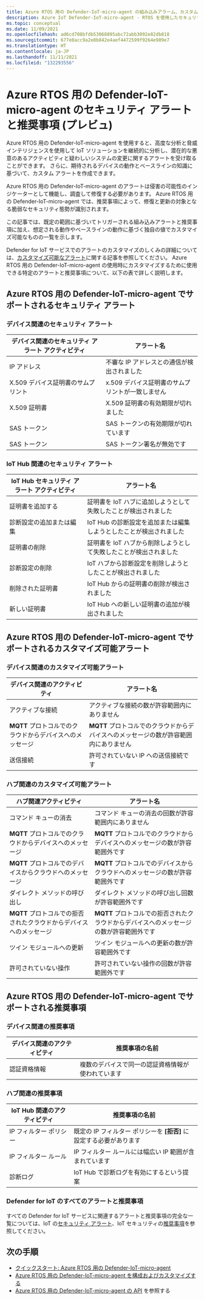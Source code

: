```yaml
---
title: Azure RTOS 用の Defender-IoT-micro-agent の組み込みアラーム、カスタム可能アラーム、および推奨事項
description: Azure IoT Defender-IoT-micro-agent - RTOS を使用したセキュリティ アラートと推奨される修復方法について説明します。
ms.topic: conceptual
ms.date: 11/09/2021
ms.openlocfilehash: ad6cd708bfdb53068895abc72abb3092e82db818
ms.sourcegitcommit: 677e8acc9a2e8b842e4aef4472599f9264e989e7
ms.translationtype: HT
ms.contentlocale: ja-JP
ms.lasthandoff: 11/11/2021
ms.locfileid: "132293556"
---
```

# <a name="defender-iot-micro-agent-for-azure-rtos-security-alerts-and-recommendations-preview"></a>Azure RTOS 用の Defender-IoT-micro-agent のセキュリティ アラートと推奨事項 (プレビュ)

Azure RTOS 用の Defender-IoT-micro-agent を使用すると、高度な分析と脅威インテリジェンスを使用して IoT ソリューションを継続的に分析し、潜在的な悪意のあるアクティビティと疑わしいシステムの変更に関するアラートを受け取ることができます。 さらに、期待されるデバイスの動作とベースラインの知識に基づいて、カスタム アラートを作成できます。

Azure RTOS 用の Defender-IoT-micro-agent のアラートは侵害の可能性のインジケーターとして機能し、調査して修復する必要があります。 Azure RTOS 用の Defender-IoT-micro-agent では、推奨事項によって、修復と更新の対象となる脆弱なセキュリティ態勢が識別されます。 

この記事では、既定の範囲に基づいてトリガーされる組み込みアラートと推奨事項に加え、想定される動作やベースラインの動作に基づく独自の値でカスタマイズ可能なものの一覧を示します。 

Defender for IoT サービスでのアラートのカスタマイズのしくみの詳細については、[カスタマイズ可能なアラート](concept-customizable-security-alerts.md)に関する記事を参照してください。 Azure RTOS 用の Defender-IoT-micro-agent の使用時にカスタマイズするために使用できる特定のアラートと推奨事項について、以下の表で詳しく説明します。 

## <a name="defender-iot-micro-agent-for-azure-rtos-supported-security-alerts"></a>Azure RTOS 用の Defender-IoT-micro-agent でサポートされるセキュリティ アラート

### <a name="device-related-security-alerts"></a>デバイス関連のセキュリティ アラート

|デバイス関連のセキュリティ アラート アクティビティ  |アラート名  |
|---------|---------|
|IP アドレス| 不審な IP アドレスとの通信が検出されました|
|X.509 デバイス証明書のサムプリント|x.509 デバイス証明書のサムプリントが一致しません|
|X.509 証明書| X.509 証明書の有効期限が切れました|
|SAS トークン| SAS トークンの有効期限が切れています|
|SAS トークン| SAS トークン署名が無効です|

### <a name="iot-hub-related-security-alerts"></a>IoT Hub 関連のセキュリティ アラート

|IoT Hub セキュリティ アラート アクティビティ  |アラート名  |
|---------|---------|
|証明書を追加する    |  証明書を IoT ハブに追加しようとして失敗したことが検出されました       |
|診断設定の追加または編集    | IoT Hub の診断設定を追加または編集しようとしたことが検出されました      |
|証明書の削除    |  証明書を IoT ハブから削除しようとして失敗したことが検出されました       |
|診断設定の削除    |  IoT ハブから診断設定を削除しようとしたことが検出されました      |
|削除された証明書    | IoT Hub からの証明書の削除が検出されました        |
|新しい証明書     |  IoT Hub への新しい証明書の追加が検出されました       |

## <a name="defender-iot-micro-agent-for-azure-rtos-supported-customizable-alerts"></a>Azure RTOS 用の Defender-IoT-micro-agent でサポートされるカスタマイズ可能アラート

### <a name="device-related-customizable-alerts"></a>デバイス関連のカスタマイズ可能アラート

|デバイス関連のアクティビティ |アラート名  |
|---------|---------|
|アクティブな接続|アクティブな接続の数が許容範囲内にありません|
|**MQTT** プロトコルでのクラウドからデバイスへのメッセージ|**MQTT** プロトコルでのクラウドからデバイスへのメッセージの数が許容範囲内にありません|
|送信接続| 許可されていない IP への送信接続です|

### <a name="hub-related-customizable-alerts"></a>ハブ関連のカスタマイズ可能アラート 

|ハブ関連アクティビティ  |アラート名  |
|---------|---------|
|コマンド キューの消去     |  コマンド キューの消去の回数が許容範囲内にありません       |
|**MQTT** プロトコルでのクラウドからデバイスへのメッセージ    |  **MQTT** プロトコルでのクラウドからデバイスへのメッセージの数が許容範囲外です       |
|**MQTT** プロトコルでのデバイスからクラウドへのメッセージ    | **MQTT** プロトコルでのデバイスからクラウドへのメッセージの数が許容範囲外です        |
|ダイレクト メソッドの呼び出し     |  ダイレクト メソッドの呼び出し回数が許容範囲外です       |
|**MQTT** プロトコルでの拒否されたクラウドからデバイスへのメッセージ     |   **MQTT** プロトコルでの拒否されたクラウドからデバイスへのメッセージの数が許容範囲外です      |
|ツイン モジュールへの更新     |  ツイン モジュールへの更新の数が許容範囲外です       |
|許可されていない操作    |  許可されていない操作の回数が許容範囲外です       |

## <a name="defender-iot-micro-agent-for-azure-rtos-supported-recommendations"></a>Azure RTOS 用の Defender-IoT-micro-agent でサポートされる推奨事項

### <a name="device-related-recommendations"></a>デバイス関連の推奨事項

|デバイス関連のアクティビティ  |推奨事項の名前 |
|---------|---------|
|認証資格情報    |  複数のデバイスで同一の認証資格情報が使われています       |

### <a name="hub-related-recommendations"></a>ハブ関連の推奨事項

|IoT Hub 関連のアクティビティ  |推奨事項の名前 |
|---------|---------|
|IP フィルター ポリシー   |  既定の IP フィルター ポリシーを **[拒否]** に設定する必要があります  |
|IP フィルター ルール| IP フィルター ルールには幅広い IP 範囲が含まれています|
|診断ログ|IoT Hub で診断ログを有効にするという提案|

### <a name="all-defender-for-iot-alerts-and-recommendations"></a>Defender for IoT のすべてのアラートと推奨事項

すべての Defender for IoT サービスに関連するアラートと推奨事項の完全な一覧については、IoT の[セキュリティ アラート](concept-security-alerts.md)、IoT セキュリティの[推奨事項](concept-recommendations.md)を参照してください。

## <a name="next-steps"></a>次の手順

- [クイックスタート: Azure RTOS 用の Defender-IoT-micro-agent](quickstart-azure-rtos-security-module.md)
- [Azure RTOS 用の Defender-IoT-micro-agent を構成およびカスタマイズする](how-to-azure-rtos-security-module.md)
- [Azure RTOS 用の Defender-IoT-micro-agent の API](azure-rtos-security-module-api.md) を参照する
